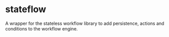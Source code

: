 stateflow
=========

A wrapper for the stateless workflow library to add persistence, actions and conditions to the workflow engine. 
